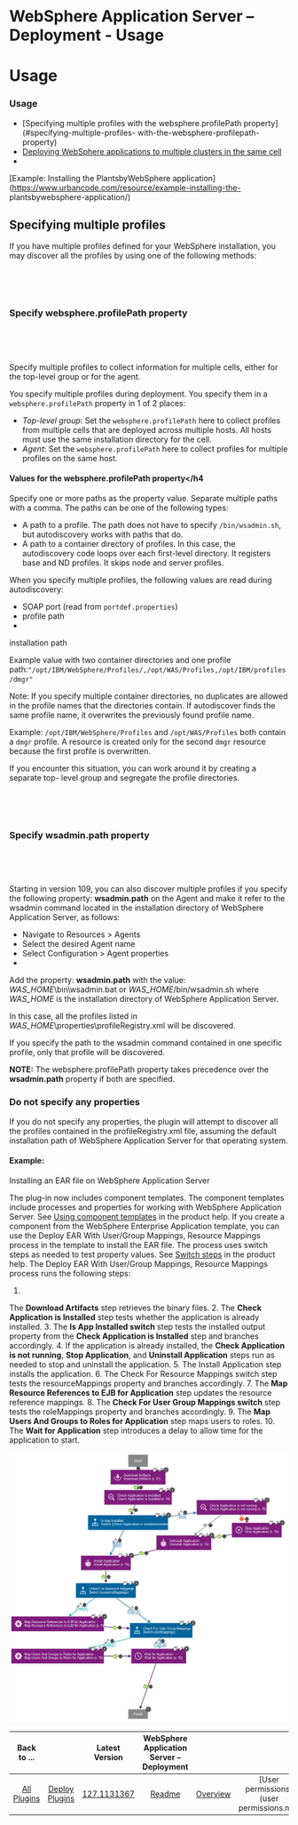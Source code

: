 
WebSphere Application Server – Deployment - Usage
=================================================

# Usage



### Usage





* [Specifying multiple profiles with the websphere.profilePath property](#specifying-multiple-profiles-
with-the-websphere-profilepath-property)
* [Deploying WebSphere applications to multiple clusters in the same 
cell](https://www.urbancode.com/resource/deploying-websphere-applications-to-multiple-clusters-in-the-same-cell/)
* 
[Example: Installing the PlantsbyWebSphere application](https://www.urbancode.com/resource/example-installing-the-
plantsbywebsphere-application/)


Specifying multiple profiles
----------------------------


If you have multiple 
profiles defined for your WebSphere installation, you may discover all the profiles by using one of the following 
methods:


 


 


### Specify websphere.profilePath property


 


 


Specify multiple profiles to collect information
 for multiple cells, either for the top-level group or for the agent.


You specify multiple profiles during deployment.
 You specify them in a `websphere.profilePath` property in 1 of 2 places:


* *Top-level group*: Set the 
`websphere.profilePath` here to collect profiles from multiple cells that are deployed across multiple hosts. All hosts 
must use the same installation directory for the cell.
* *Agent*: Set the `websphere.profilePath` here to collect 
profiles for multiple profiles on the same host.


#### Values for the websphere.profilePath property</h4


Specify one 
or more paths as the property value. Separate multiple paths with a comma. The paths can be one of the following types:



* A path to a profile. The path does not have to specify `/bin/wsadmin.sh`, but autodiscovery works with paths that 
do.
* A path to a container directory of profiles. In this case, the autodiscovery code loops over each first-level 
directory. It registers base and ND profiles. It skips node and server profiles.


When you specify multiple profiles, 
the following values are read during autodiscovery:


* SOAP port (read from `portdef.properties`)
* profile path
* 
installation path


Example value with two container directories and one profile 
path:`"/opt/IBM/WebSphere/Profiles/,/opt/WAS/Profiles,/opt/IBM/profiles/dmgr"`


Note: If you specify multiple container
 directories, no duplicates are allowed in the profile names that the directories contain. If autodiscover finds the 
same profile name, it overwrites the previously found profile name.


Example: `/opt/IBM/WebSphere/Profiles` and 
`/opt/WAS/Profiles` both contain a `dmgr` profile. A resource is created only for the second `dmgr` resource because the
 first profile is overwritten.


If you encounter this situation, you can work around it by creating a separate top-
level group and segregate the profile directories.


 


 


### Specify wsadmin.path property


 


 


Starting in 
version 109, you can also discover multiple profiles if you specify the following property: **wsadmin.path** on the 
Agent and make it refer to the wsadmin command located in the installation directory of WebSphere Application Server, as
 follows:


* Navigate to Resources > Agents
* Select the desired Agent name
* Select Configuration > Agent properties
*
 Add the property: **wsadmin.path** with the value: *WAS\_HOME*\bin\wsadmin.bat or *WAS\_HOME*/bin/wsadmin.sh where 
*WAS\_HOME* is the installation directory of WebSphere Application Server.


In this case, all the profiles listed in 
*WAS\_HOME*\properties\profileRegistry.xml will be discovered.


If you specify the path to the wsadmin command 
contained in one specific profile, only that profile will be discovered.


**NOTE:** The websphere.profilePath property 
takes precedence over the **wsadmin.path** property if both are specified.


### Do not specify any properties


If you 
do not specify any properties, the plugin will attempt to discover all the profiles contained in the profileRegistry.xml
 file, assuming the default installation path of WebSphere Application Server for that operating system.


#### Example:
 Installing an EAR file on WebSphere Application Server


The plug-in now includes component templates. The component 
templates include processes and properties for working with WebSphere Application Server. See [Using component 
templates](http://www-01.ibm.com/support/knowledgecenter/SS4GSP_7.1.1/com.ibm.udeploy.doc/topics/comp_template_using.html)
 in the product help. If you create a component from the WebSphere Enterprise Application template, you can use the 
Deploy EAR With User/Group Mappings, Resource Mappings process in the template to install the EAR file. The process uses
 switch steps as needed to test property values. See [Switch 
steps](http://www-01.ibm.com/support/knowledgecenter/SS4GSP_7.1.1/com.ibm.udeploy.doc/topics/comp_process_switch.html) 
in the product help. The Deploy EAR With User/Group Mappings, Resource Mappings process runs the following steps:


1. 
The **Download Artifacts** step retrieves the binary files.
2. The **Check Application is Installed** step tests whether
 the application is already installed.
3. The **Is App Installed switch** step tests the installed output property from 
the **Check Application is Installed** step and branches accordingly.
4. If the application is already installed, the 
**Check Application is not running**, **Stop Application**, and **Uninstall Application** steps run as needed to stop 
and uninstall the application.
5. The Install Application step installs the application.
6. The Check For Resource 
Mappings switch step tests the resourceMappings property and branches accordingly.
7. The **Map Resource References to 
EJB for Application** step updates the resource reference mappings.
8. The **Check For User Group Mappings switch** step
 tests the roleMappings property and branches accordingly.
9. The **Map Users And Groups to Roles for Application** step
 maps users to roles.
10. The **Wait for Application** step introduces a delay to allow time for the application to 
start.


[![DeployEARprocess](deployearprocess.gif)](deployearprocess.gif)





|Back to ...||Latest Version|WebSphere Application Server – Deployment |||||||
| :---: | :---: | :---: | :---: | :---: | :---: | :---: | :---: | :---: | :---: |
|[All Plugins](../../index.md)|[Deploy Plugins](../README.md)|[127.1131367]()|[Readme](README.md)|[Overview](overview.md)|[User permissions](user permissions.md)|[Steps](steps.md)|[Roles](roles.md)|[Troubleshooting](troubleshooting.md)|[Downloads](downloads.md)|
